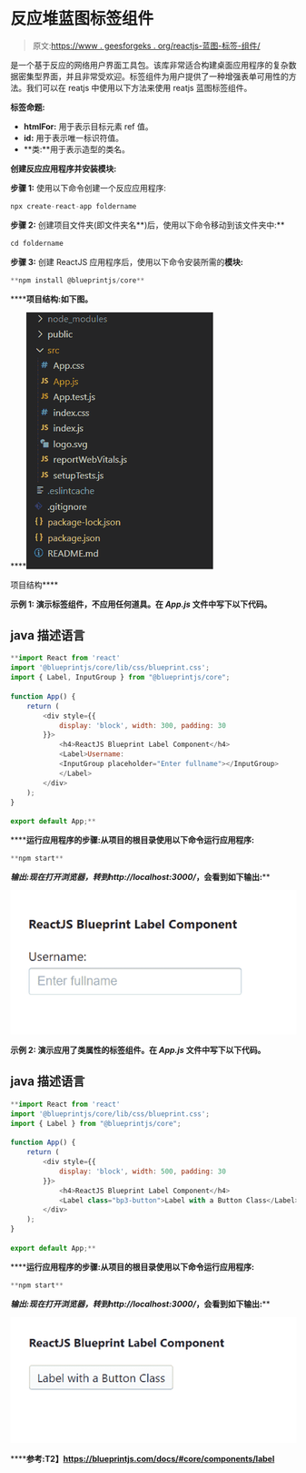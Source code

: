 # 反应堆蓝图标签组件

> 原文:[https://www . geesforgeks . org/reactjs-蓝图-标签-组件/](https://www.geeksforgeeks.org/reactjs-blueprint-label-component/)

是一个基于反应的网络用户界面工具包。该库非常适合构建桌面应用程序的复杂数据密集型界面，并且非常受欢迎。标签组件为用户提供了一种增强表单可用性的方法。我们可以在 reatjs 中使用以下方法来使用 reatjs 蓝图标签组件。

**标签命题:**

*   **htmlFor:** 用于表示目标元素 ref 值。
*   **id:** 用于表示唯一标识符值。
*   **类:**用于表示造型的类名。

**创建反应应用程序并安装模块:**

**步骤 1:** 使用以下命令创建一个反应应用程序:

```jsx
npx create-react-app foldername
```

**步骤 2:** 创建项目文件夹(即文件夹名**)后，使用以下命令移动到该文件夹中:**

```jsx
cd foldername
```

**步骤 3:** 创建 ReactJS 应用程序后，使用以下命令安装所需的****模块:****

```jsx
**npm install @blueprintjs/core**
```

******项目结构:**如下图。****

****![](img/f04ae0d8b722a9fff0bd9bd138b29c23.png)

项目结构**** 

******示例 1:** 演示标签组件，不应用任何道具。在 *App.js* 文件中写下以下代码。****

## ****java 描述语言****

```jsx
**import React from 'react'
import '@blueprintjs/core/lib/css/blueprint.css';
import { Label, InputGroup } from "@blueprintjs/core";

function App() {
    return (
        <div style={{
            display: 'block', width: 300, padding: 30
        }}>
            <h4>ReactJS Blueprint Label Component</h4>
            <Label>Username: 
            <InputGroup placeholder="Enter fullname"></InputGroup>
            </Label>
        </div>
    );
}

export default App;**
```

******运行应用程序的步骤:**从项目的根目录使用以下命令运行应用程序:****

```jsx
**npm start**
```

******输出:**现在打开浏览器，转到***http://localhost:3000/***，会看到如下输出:****

****![](img/ae06b497c0bfefe168bfc113251f0ac0.png)****

******示例 2:** 演示应用了类属性的标签组件。在 *App.js* 文件中写下以下代码。****

## ****java 描述语言****

```jsx
**import React from 'react'
import '@blueprintjs/core/lib/css/blueprint.css';
import { Label } from "@blueprintjs/core";

function App() {
    return (
        <div style={{
            display: 'block', width: 500, padding: 30
        }}>
            <h4>ReactJS Blueprint Label Component</h4>
            <Label class="bp3-button">Label with a Button Class</Label>
        </div>
    );
}

export default App;**
```

******运行应用程序的步骤:**从项目的根目录使用以下命令运行应用程序:****

```jsx
**npm start**
```

******输出:**现在打开浏览器，转到***http://localhost:3000/***，会看到如下输出:****

****![](img/976e794499ae90918824b0c12a035f9a.png)****

******参考:**T2】https://blueprintjs.com/docs/#core/components/label****